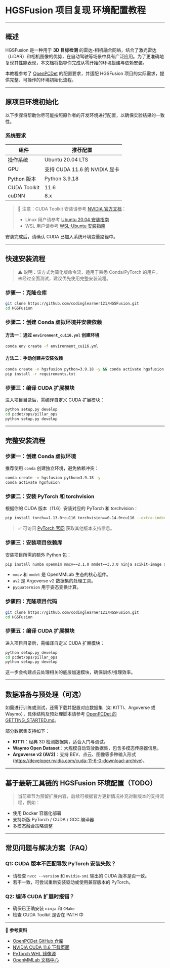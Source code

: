# HGSFusion 项目复现 环境配置教程

---

## 概述

HGSFusion 是一种用于 **3D 目标检测** 的雷达-相机融合网络，结合了激光雷达（LiDAR）和相机图像的优势，在自动驾驶等场景中具有广泛应用。为了更准确地复现其性能表现，本文档将指导你完成从零开始的环境搭建与依赖安装。

本教程参考了 [OpenPCDet](https://github.com/open-mmlab/OpenPCDet) 的配置要求，并适配 HGSFusion 项目的实际需求，提供完整、可操作的环境初始化流程。

---

## 原项目环境初始化

以下步骤将帮助你尽可能按照原作者的开发环境进行配置，以确保实验结果的一致性。

### 系统要求

| 组件           | 推荐配置                     |
| ------------ | ------------------------ |
| 操作系统         | Ubuntu 20.04 LTS         |
| GPU          | 支持 CUDA 11.6 的 NVIDIA 显卡 |
| Python 版本    | Python 3.9.18            |
| CUDA Toolkit | 11.6                     |
| cuDNN        | 8.x                      |

> 📌 注意：CUDA Toolkit 安装请参考 [NVIDIA 官方文档](https://developer.nvidia.com/cuda-11-6-0-download-archive)：
> 
> - Linux 用户请参考 [Ubuntu 20.04 安装指南](https://developer.nvidia.com/cuda-11-6-0-download-archive?target_os=Linux&target_arch=x86_64&Distribution=Ubuntu&target_version=20.04&target_type=deb_local)
> - WSL 用户请参考 [WSL-Ubuntu 安装指南](https://developer.nvidia.com/cuda-11-6-0-download-archive?target_os=Linux&target_arch=x86_64&Distribution=WSL-Ubuntu&target_version=2.0&target_type=deb_local)

安装完成后，请确认 CUDA 已加入系统环境变量路径中。

---

## 快速安装流程

> ⚠️ 说明：该方式为简化版命令流，适用于熟悉 Conda/PyTorch 的用户。未经过全面测试，建议优先使用完整安装流程。

### 步骤一：克隆仓库

```bash
git clone https://github.com/codinglearner121/HGSFusion.git
cd HGSFusion
```

### 步骤二：创建 Conda 虚拟环境并安装依赖

#### 方法一：通过 `environment_cu116.yml` 创建环境

```bash
conda env create -f environment_cu116.yml
```

#### 方法二：手动创建并安装依赖

```bash
conda create -n hgsfusion python=3.9.18 -y && conda activate hgsfusion
pip install -r requirements.txt
```

### 步骤三：编译 CUDA 扩展模块

进入项目目录后，需编译自定义 CUDA 扩展模块：

```bash
python setup.py develop
cd pcdet/ops/pillar_ops
python setup.py develop
```

---

## 完整安装流程

### 步骤一：创建 Conda 虚拟环境

推荐使用 `conda` 创建独立环境，避免依赖冲突：

```bash
conda create -n hgsfusion python=3.9.18 -y
conda activate hgsfusion
```

### 步骤二：安装 PyTorch 和 torchvision

根据你的 CUDA 版本（11.6）安装对应的 PyTorch 和 torchvision：

```bash
pip install torch==1.13.0+cu116 torchvision==0.14.0+cu116 --extra-index-url https://download.pytorch.org/whl/cu116
```

> ✅ 可访问 [PyTorch 官网](https://pytorch.org/get-started/locally/) 获取其他版本支持信息。

### 步骤三：安装项目依赖库

安装项目所需的额外 Python 包：

```bash
pip install numba openmim mmcv==2.1.0 mmdet==3.3.0 ninja scikit-image av2 pyquaternion
```

- `mmcv` 和 `mmdet` 是 OpenMMLab 生态的核心组件。
- `av2` 是 Argoverse v2 数据集的处理工具。
- `pyquaternion` 用于姿态变换计算。

### 步骤四：克隆项目代码

```bash
git clone https://github.com/codinglearner121/HGSFusion.git
cd HGSFusion
```

### 步骤五：编译 CUDA 扩展模块

进入项目目录后，需编译自定义 CUDA 扩展模块：

```bash
python setup.py develop
cd pcdet/ops/pillar_ops
python setup.py develop
```

这一步会构建点云处理相关的底层加速模块，确保训练/推理效率。

---

## 数据准备与预处理（可选）

如需进行训练或测试，还需下载并配置对应数据集（如 KITTI、Argoverse 或 Waymo），具体结构及预处理脚本请参考 [OpenPCDet 的 GETTING_STARTED.md](https://github.com/open-mmlab/OpenPCDet/blob/master/docs/GETTING_STARTED.md)。

部分数据集支持如下：

- **KITTI**：经典 3D 检测数据集，适合入门与调试。
- **Waymo Open Dataset**：大规模自动驾驶数据集，包含多模态传感器信息。
- **Argoverse v2 (AV2)**：支持 BEV、点云、图像等多种输入形式 (https://developer.nvidia.com/cuda-11-6-0-download-archive)。

---

## 基于最新工具链的 HGSFusion 环境配置（TODO）

> 当前章节为预留扩展内容，后续可根据官方更新情况补充对新版本的支持流程，例如：

- 使用 Docker 容器化部署
- 支持新版 PyTorch / CUDA / GCC 编译器
- 多模态融合策略调整



---

## 常见问题与解决方案（FAQ）

### Q1: CUDA 版本不匹配导致 PyTorch 安装失败？

- 请检查 `nvcc --version` 和 `nvidia-smi` 输出的 CUDA 版本是否一致。
- 若不一致，可尝试重新安装驱动或使用兼容版本的 PyTorch。

### Q2: 编译 CUDA 扩展时报错？

- 确保已正确安装 `ninja` 和 `CMake`
- 检查 CUDA Toolkit 是否在 PATH 中

--- 

📌 **参考资料**

- [OpenPCDet GitHub 仓库](https://github.com/open-mmlab/OpenPCDet)
- [NVIDIA CUDA 11.6 下载页面](https://developer.nvidia.com/cuda-11-6-0-download-archive)
- [PyTorch WHL 镜像源](https://download.pytorch.org/whl/cu116)
- [OpenMMLab 文档中心](https://mmcv.readthedocs.io/en/latest/)